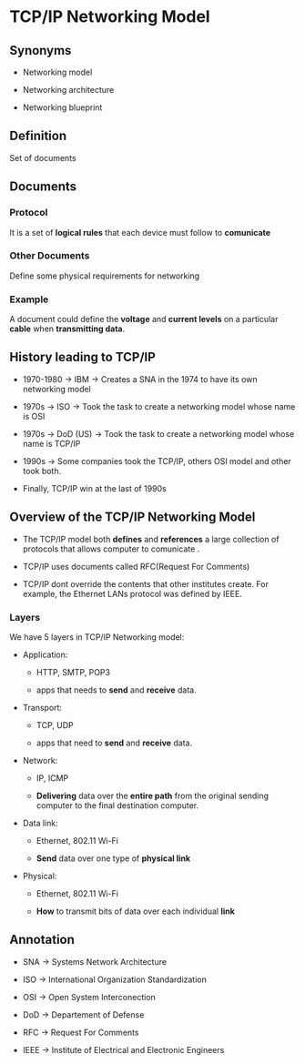 # TCP/IP Networking Model

## Synonyms

* Networking model

* Networking architecture

* Networking blueprint

## Definition

Set of documents

## Documents

### Protocol

It is a set of __logical rules__ that each device must follow to **comunicate**

### Other Documents

Define some physical requirements for networking

### Example

A document could define the __voltage__ and __current levels__ on a particular __cable__ when __transmitting data__.

## History leading to TCP/IP

* 1970-1980 -> IBM -> Creates a SNA in the 1974 to have its own networking model

* 1970s -> ISO -> Took the task to create a networking model whose name is OSI

* 1970s -> DoD (US) -> Took the task to create a networking model whose name is TCP/IP

* 1990s -> Some companies took the TCP/IP, others OSI model and other took both.

* Finally, TCP/IP win at the last of 1990s

## Overview of the TCP/IP Networking Model

* The TCP/IP model both __defines__ and __references__ a large collection of protocols that allows computer to comunicate .

* TCP/IP uses documents called RFC(Request For Comments)

* TCP/IP dont override the contents that other institutes create. For example, the Ethernet LANs protocol was defined by IEEE.

### Layers

We have 5 layers in TCP/IP Networking model:

* Application:

    + HTTP, SMTP, POP3
    
    + apps that needs to __send__ and __receive__ data.

* Transport:

    + TCP, UDP

    + apps that need to __send__ and __receive__ data.

* Network:

    + IP, ICMP

    + __Delivering__ data over the __entire path__ from the original sending computer to the final destination computer.

* Data link:

    + Ethernet, 802.11 Wi-Fi

    + __Send__ data over one type of __physical link__

* Physical:

    + Ethernet, 802.11 Wi-Fi

    + __How__ to transmit bits of data over each individual __link__

## Annotation

* SNA -> Systems Network Architecture

* ISO -> International Organization Standardization

* OSI -> Open System Interconection

* DoD -> Departement of Defense

* RFC -> Request For Comments

* IEEE -> Institute of Electrical and Electronic Engineers


